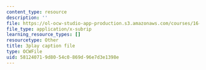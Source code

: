 ```yaml
---
content_type: resource
description: ''
file: https://ol-ocw-studio-app-production.s3.amazonaws.com/courses/16-06-principles-of-automatic-control-fall-2012/581240719d8054c0869d96e7d3e1398e_Ug6DYV6za-k.vtt
file_type: application/x-subrip
learning_resource_types: []
resourcetype: Other
title: 3play caption file
type: OCWFile
uid: 58124071-9d80-54c0-869d-96e7d3e1398e
---
```

